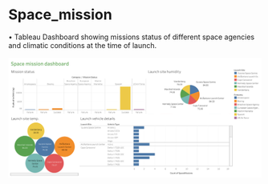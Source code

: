 # Space_mission
•	Tableau Dashboard showing missions status of different space agencies and climatic conditions at the time of launch.<br/>
<br/>
<img src="Dashboard 1.png">
